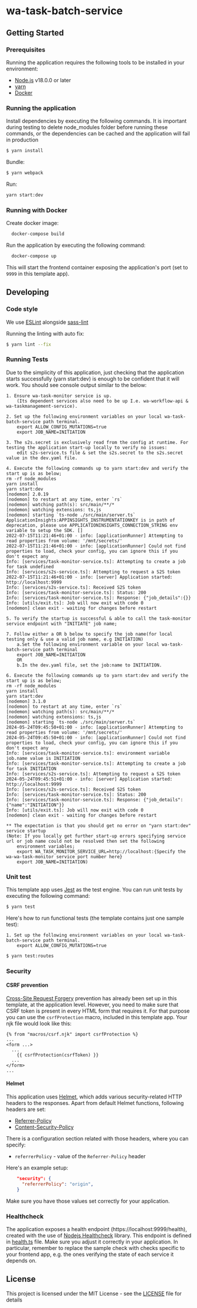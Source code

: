 # wa-task-batch-service

## Getting Started

### Prerequisites

Running the application requires the following tools to be installed in your environment:

  * [Node.js](https://nodejs.org/) v18.0.0 or later
  * [yarn](https://yarnpkg.com/)
  * [Docker](https://www.docker.com)

### Running the application

Install dependencies by executing the following commands. It is important during testing to delete node_modules
folder before running these commands, or the dependencies can be cached and the application will fail in production

 ```bash
$ yarn install
 ```
Bundle:

```bash
$ yarn webpack
```

Run:

```bash
yarn start:dev
```


### Running with Docker

Create docker image:

```bash
  docker-compose build
```

Run the application by executing the following command:

```bash
  docker-compose up
```

This will start the frontend container exposing the application's port
(set to `9999` in this template app).



## Developing

### Code style

We use [ESLint](https://github.com/typescript-eslint/typescript-eslint)
alongside [sass-lint](https://github.com/sasstools/sass-lint)

Running the linting with auto fix:
```bash
$ yarn lint --fix
```

### Running Tests

Due to the simplicity of this application, just checking that the application starts successfully (yarn start:dev) is enough
to be confident that it will work. You should see console output similar to the below:

```
1. Ensure wa-task-monitor service is up.
    (Its dependent services also need to be up I.e. wa-workflow-api & wa-taskmanagement-service).

2. Set up the following environment variables on your local wa-task-batch-service path terminal.
    export ALLOW_CONFIG_MUTATIONS=true
    export JOB_NAME=INITIATION

3. The s2s.secret is exclusively read from the config at runtime. For testing the application start-up locally to verify no issues:
    edit s2s-service.ts file & set the s2s.secret to the s2s.secret value in the dev.yaml file.

4. Execute the following commands up to yarn start:dev and verify the start up is as below;
rm -rf node_modules
yarn install
yarn start:dev
[nodemon] 2.0.19
[nodemon] to restart at any time, enter `rs`
[nodemon] watching path(s): src/main/**/*
[nodemon] watching extensions: ts,js
[nodemon] starting `ts-node ./src/main/server.ts`
ApplicationInsights:APPINSIGHTS_INSTRUMENTATIONKEY is in path of deprecation, please use APPLICATIONINSIGHTS_CONNECTION_STRING env variable to setup the SDK. []
2022-07-15T11:21:46+01:00 - info: [applicationRunner] Attempting to read properties from volume: '/mnt/secrets/'
2022-07-15T11:21:46+01:00 - info: [applicationRunner] Could not find properties to load, check your config, you can ignore this if you don't expect any
Info: [services/task-monitor-service.ts]: Attempting to create a job for task undefined
Info: [services/s2s-service.ts]: Attempting to request a S2S token
2022-07-15T11:21:46+01:00 - info: [server] Application started: http://localhost:9999
Info: [services/s2s-service.ts]: Received S2S token
Info: [services/task-monitor-service.ts]: Status: 200
Info: [services/task-monitor-service.ts]: Response: {"job_details":{}}
Info: [utils/exit.ts]: Job will now exit with code 0
[nodemon] clean exit - waiting for changes before restart

5. To verify the startup is successful & able to call the task-monitor service endpoint with "INITIATE" job name;

7. Follow either a OR b below to specify the job name(for local testing only & use a valid job name, e.g INITIATION)
    a.Set the following environment variable on your local wa-task-batch-service path terminal
    export JOB_NAME=INITIATION
    OR
    b.In the dev.yaml file, set the job:name to INITIATION.

6. Execute the following commands up to yarn start:dev and verify the start up is as below;
rm -rf node_modules
yarn install
yarn start:dev
[nodemon] 3.1.0
[nodemon] to restart at any time, enter `rs`
[nodemon] watching path(s): src/main/**/*
[nodemon] watching extensions: ts,js
[nodemon] starting `ts-node ./src/main/server.ts`
2024-05-24T09:45:50+01:00 - info: [applicationRunner] Attempting to read properties from volume: '/mnt/secrets/'
2024-05-24T09:45:50+01:00 - info: [applicationRunner] Could not find properties to load, check your config, you can ignore this if you don't expect any
Info: [services/task-monitor-service.ts]: environment variable job.name value is INITIATION
Info: [services/task-monitor-service.ts]: Attempting to create a job for task INITIATION
Info: [services/s2s-service.ts]: Attempting to request a S2S token
2024-05-24T09:45:51+01:00 - info: [server] Application started: http://localhost:9999
Info: [services/s2s-service.ts]: Received S2S token
Info: [services/task-monitor-service.ts]: Status: 200
Info: [services/task-monitor-service.ts]: Response: {"job_details":{"name":"INITIATION"}}
Info: [utils/exit.ts]: Job will now exit with code 0
[nodemon] clean exit - waiting for changes before restart

** The expectation is that you should get no error on "yarn start:dev" service startup
(Note: If you locally get further start-up errors specifying service url or job name could not be resolved then set the following
    environment variables;
    export WA_TASK_MONITOR_SERVICE_URL=http://localhost:{Specify the wa-wa-task-monitor service port number here}
    export JOB_NAME=INITIATION)

```
### Unit test

This template app uses [Jest](https://jestjs.io//) as the test engine. You can run unit tests by executing
the following command:

```bash
$ yarn test
```

Here's how to run functional tests (the template contains just one sample test):

```
1. Set up the following environment variables on your local wa-task-batch-service path terminal.
    export ALLOW_CONFIG_MUTATIONS=true
```

```bash
$ yarn test:routes
```


### Security

#### CSRF prevention

[Cross-Site Request Forgery](https://github.com/pillarjs/understanding-csrf) prevention has already been
set up in this template, at the application level. However, you need to make sure that CSRF token
is present in every HTML form that requires it. For that purpose you can use the `csrfProtection` macro,
included in this template app. Your njk file would look like this:

```
{% from "macros/csrf.njk" import csrfProtection %}
...
<form ...>
  ...
    {{ csrfProtection(csrfToken) }}
  ...
</form>
...
```

#### Helmet

This application uses [Helmet](https://helmetjs.github.io/), which adds various security-related HTTP headers
to the responses. Apart from default Helmet functions, following headers are set:

* [Referrer-Policy](https://helmetjs.github.io/docs/referrer-policy/)
* [Content-Security-Policy](https://helmetjs.github.io/docs/csp/)

There is a configuration section related with those headers, where you can specify:
* `referrerPolicy` - value of the `Referrer-Policy` header


Here's an example setup:

```json
    "security": {
      "referrerPolicy": "origin",
    }
```

Make sure you have those values set correctly for your application.

### Healthcheck

The application exposes a health endpoint (https://localhost:9999/health), created with the use of
[Nodejs Healthcheck](https://github.com/hmcts/nodejs-healthcheck) library. This endpoint is defined
in [health.ts](src/main/routes/health.ts) file. Make sure you adjust it correctly in your application.
In particular, remember to replace the sample check with checks specific to your frontend app,
e.g. the ones verifying the state of each service it depends on.

## License

This project is licensed under the MIT License - see the [LICENSE](LICENSE) file for details

